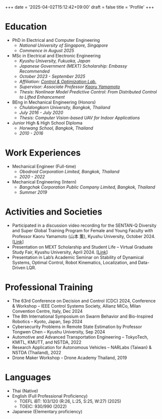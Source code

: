 +++
date = '2025-04-02T15:12:42+09:00'
draft = false
title = 'Profile'
+++

# Education
- PhD in Electrical and Computer Engineering
  - *National University of Singapore, Singapore*
  - *Commence in August 2025*
- MSc in Electrical and Electronic Engineering
  - *Kyushu University, Fukuoka, Japan*
  - *Japanese Government (MEXT) Scholarship: Embassy Recommended*
  - *October 2023 - September 2025*
  - *Affiliation: [Control & Optimization Lab.](https://sites.google.com/view/kyamamotolab/home-english?authuser=0)*
  - *Supervisor: Associate Professor [Kaoru Yamamoto](https://sites.google.com/site/kaoruyamamotoweb/home?authuser=0)*
  - *Thesis: Nonlinear Model Predictive Control: From Distributed Control to Lifted Enhancement*
- BEng in Mechanical Engineering (Honors)
  - *Chulalongkorn University, Bangkok, Thailand*
  - *July 2016 - July 2020*
  - *Thesis: Computer Vision-based UAV for Indoor Applications*
- Junior High & High School Diploma
  - *Horwang School, Bangkok, Thailand*
  - *2010 - 2016*

# Work Experiences

- Mechanical Engineer (Full-time)
  - *Obodroid Corporation Limited, Bangkok, Thailand*
  - *2020 - 2022*
- Mechanical Engineering (Intern)
  - *Bangchak Corporation Public Company Limited, Bangkok, Thailand*
  - *Summer 2019*

# Activities and Societies
- Participated in a discussion video recording for the SENTAN-Q Diversity and Super Global Training Program for Female and Young Faculty with Professor Kaoru Yamamoto (山本 薫), Kyushu University, October 2024. [[Link](https://sentan-q.kyushu-u.ac.jp/movies/)]
- Presentation on MEXT Scholarship and Student Life – Virtual Graduate Study Fair, Kyushu University, April 2024. [[Link](https://www.kyushu-u.ac.jp/en/events/view/454/)]
- Presentation in Lab’s Academic Seminar on Stability of Dynamical Systems, Optimal Control, Robot Kinematics, Localization, and Data-Driven LQR.

# Professional Training
- The 63rd Conference on Decision and Control (CDC) 2024, Conference & Workshop – IEEE Control Systems Society, Allianz MiCo, Milan Convention Centre, Italy, Dec 2024
- The 8th International Symposium on Swarm Behavior and Bio-Inspired Robotics – Kyoto, Japan, Sep 2024
- Cybersecurity Problems in Remote State Estimation by Professor Tongwen Chen – Kyushu University, Sep 2024
- Automotive and Advanced Transportation Engineering – TokyoTech, KMITL, KMUTT, and NSTDA, 2022
- Research Application for Autonomous Vehicles – NARLabs (Taiwan) & NSTDA (Thailand), 2022
- Drone Maker Workshop – Drone Academy Thailand, 2019

# Languages
- Thai (Native)
- English (Full Professional Proficiency)
  - TOEFL iBT: 103/120 (R:26, L:25, S:25, W:27) (2025)
  - TOEIC: 930/990 (2022)
- Japanese (Elementary proficiency)